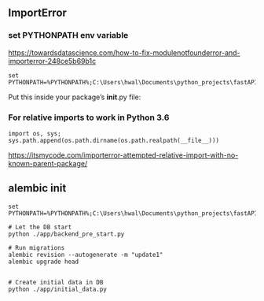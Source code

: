 ## ImportError

### set PYTHONPATH env variable
https://towardsdatascience.com/how-to-fix-modulenotfounderror-and-importerror-248ce5b69b1c

```shell
set PYTHONPATH=%PYTHONPATH%;C:\Users\hwal\Documents\python_projects\fastAPIHello\ChristopherGS\
```

Put this inside your package’s __init__.py file:

### For relative imports to work in Python 3.6
```python3
import os, sys; sys.path.append(os.path.dirname(os.path.realpath(__file__)))
```
https://itsmycode.com/importerror-attempted-relative-import-with-no-known-parent-package/


## alembic init

```shell
set PYTHONPATH=%PYTHONPATH%;C:\Users\hwal\Documents\python_projects\fastAPIHello\ChristopherGS\

# Let the DB start
python ./app/backend_pre_start.py

# Run migrations
alembic revision --autogenerate -m "update1" 
alembic upgrade head


# Create initial data in DB
python ./app/initial_data.py
```